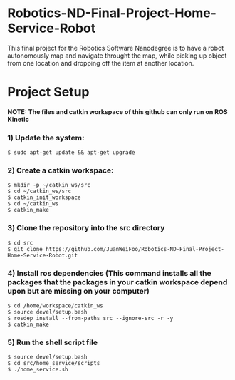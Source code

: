 # Robotics-ND-Final-Project-Home-Service-Robot
This final project for the Robotics Software Nanodegree is to have a robot autonomously map and navigate throught the map, while picking up object from one location and dropping off the item at another location.

# Project Setup
**NOTE: The files and catkin workspace of this github can only run on ROS Kinetic**

### 1) Update the system:  
`$ sudo apt-get update && apt-get upgrade`

### 2) Create a catkin workspace: 
```
$ mkdir -p ~/catkin_ws/src
$ cd ~/catkin_ws/src
$ catkin_init_workspace
$ cd ~/catkin_ws
$ catkin_make
```
### 3) Clone the repository into the src directory
```
$ cd src
$ git clone https://github.com/JuanWeiFoo/Robotics-ND-Final-Project-Home-Service-Robot.git
```
### 4) Install ros dependencies (This command installs all the packages that the packages in your catkin workspace depend upon but are missing on your computer)
```
$ cd /home/workspace/catkin_ws
$ source devel/setup.bash
$ rosdep install --from-paths src --ignore-src -r -y
$ catkin_make
```
### 5) Run the shell script file 
```
$ source devel/setup.bash
$ cd src/home_service/scripts
$ ./home_service.sh
```
